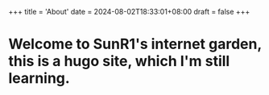 +++
title = 'About'
date = 2024-08-02T18:33:01+08:00
draft = false
+++

# Welcome to SunR1's internet garden, this is a hugo site, which I'm still learning.